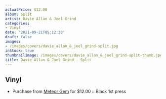 ```yaml
---
actualPrice: $12.00
album: Split
artist: Davie Allan & Joel Grind
categories:
- Vinyl
date: '2021-09-21T05:12:33'
draft: false
images:
- /images/covers/davie_allan_&_joel_grind-split.jpg
inStock: true
thumbnailImage: /images/covers/davie_allan_&_joel_grind-split-thumb.jpg
title: Davie Allan & Joel Grind - Split
---
```


## Vinyl
* Purchase from [Meteor Gem](https://meteor-gem.com/products/davie-allan-joel-grind) for $12.00 :: Black 1st press
